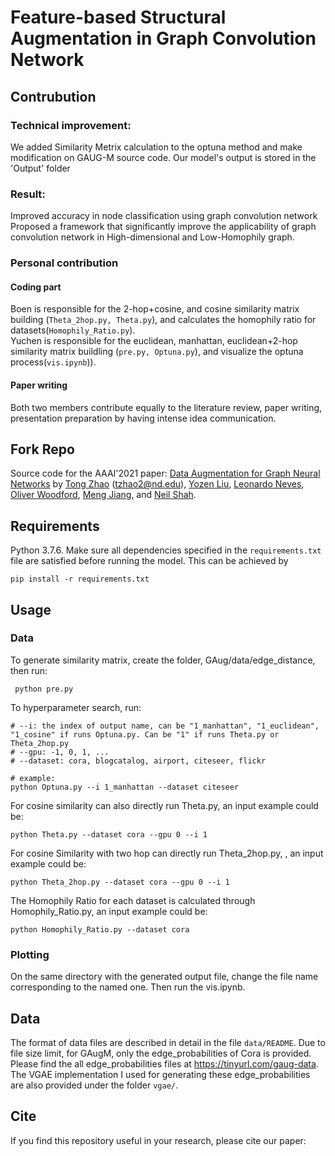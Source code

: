 # Feature-based Structural Augmentation in Graph Convolution Network 

## Contrubution
### Technical improvement: 
We added Similarity Metrix calculation to the optuna method and make modification on GAUG-M source code. 
Our model's output is stored in the 'Output' folder

### Result:
Improved accuracy in node classification using graph convolution network 
Proposed a framework that significantly improve the applicability of graph convolution network in High-dimensional and Low-Homophily graph.

### Personal contribution
#### Coding part
Boen is responsible for the 2-hop+cosine, and cosine  similarity matrix building (```Theta_2hop.py, Theta.py```), and calculates the homophily ratio for datasets(```Homophily_Ratio.py```).  
Yuchen is responsible for the euclidean, manhattan, euclidean+2-hop similarity matrix buildling (```pre.py, Optuna.py```), and visualize the optuna process(```vis.ipynb```)).  
#### Paper writing 
Both two members contribute equally to the literature review, paper writing, presentation preparation by having intense idea communication.


## Fork Repo 

Source code for the AAAI'2021 paper:
[Data Augmentation for Graph Neural Networks](https://arxiv.org/pdf/2006.06830.pdf)
by [Tong Zhao](https://tzhao.io/) (tzhao2@nd.edu), [Yozen Liu](https://research.snap.com/team/yozen-liu),  [Leonardo Neves](https://research.snap.com/team/leonardo-neves), [Oliver Woodford](https://ojwoodford.github.io/), [Meng Jiang](http://www.meng-jiang.com/), and [Neil Shah](http://nshah.net/).


## Requirements

Python 3.7.6. 
Make sure all dependencies specified in the ```requirements.txt``` file are satisfied before running the model. This can be achieved by
```
pip install -r requirements.txt
```

## Usage
### Data
To generate similarity matrix, create the folder, GAug/data/edge_distance, then run:
```
 python pre.py
```

To hyperparameter search, run:
```
# --i: the index of output name, can be "1_manhattan", "1_euclidean", "1_cosine" if runs Optuna.py. Can be "1" if runs Theta.py or Theta_2hop.py
# --gpu: -1, 0, 1, ...
# --dataset: cora, blogcatalog, airport, citeseer, flickr

# example:
python Optuna.py --i 1_manhattan --dataset citeseer
```

For cosine similarity can also directly run Theta.py, an input example could be:
```
python Theta.py --dataset cora --gpu 0 --i 1
```

For cosine Similarity with two hop can directly run Theta_2hop.py, , an input example could be:
```
python Theta_2hop.py --dataset cora --gpu 0 --i 1
```

The Homophily Ratio for each dataset is calculated through Homophily_Ratio.py, an input example could be:
```
python Homophily_Ratio.py --dataset cora
```
### Plotting
On the same directory with the generated output file, change the file name corresponding to the named one. Then run the vis.ipynb. 


## Data
The format of data files are described in detail in the file ```data/README```.
Due to file size limit, for GAugM, only the edge_probabilities of Cora is provided.
Please find the all edge_probabilities files at https://tinyurl.com/gaug-data. The VGAE implementation I used for generating these edge_probabilities are also provided under the folder ```vgae/```.

## Cite
If you find this repository useful in your research, please cite our paper:


